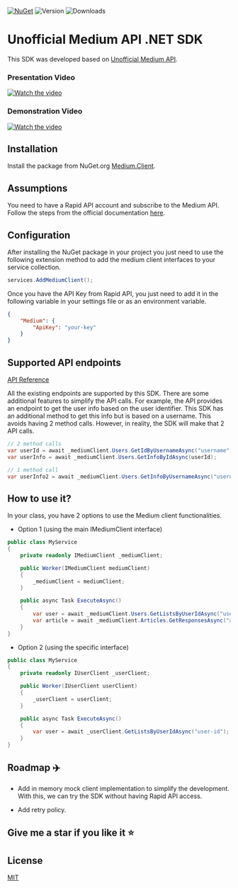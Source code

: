 [![NuGet](https://img.shields.io/badge/NuGet-blue?logo=NuGet)](https://www.nuget.org/packages/Medium.Client) 
![Version](https://img.shields.io/badge/dynamic/json?label=Version&query=data%5B0%5D.version&url=https%3A%2F%2Fazuresearch-usnc.nuget.org%2Fquery%3Fq%3Dpackageid%3Amedium.client)
![Downloads](https://img.shields.io/badge/dynamic/json?label=Downloads&query=data%5B0%5D.totalDownloads&url=https%3A%2F%2Fazuresearch-usnc.nuget.org%2Fquery%3Fq%3Dpackageid%3Amedium.client)


# Unofficial Medium API .NET SDK

This SDK was developed based on [Unofficial Medium API](https://mediumapi.com/). 

### Presentation Video

[![Watch the video](https://img.youtube.com/vi/gBCho5itKDI/hqdefault.jpg)](https://www.youtube.com/embed/gBCho5itKDI)

### Demonstration Video

[![Watch the video](https://img.youtube.com/vi/jAWJFdFEqVQ/hqdefault.jpg)](https://www.youtube.com/embed/jAWJFdFEqVQ)

## Installation

Install the package from NuGet.org [Medium.Client](https://www.nuget.org/packages/Medium.Client/).

## Assumptions

You need to have a Rapid API account and subscribe to the Medium API. 
Follow the steps from the official documentation [here](https://mediumapi.com/#:~:text=How%20can%20I,Steps%3A).

## Configuration

After installing the NuGet package in your project you just need to use the following extension method to add the medium client interfaces to your service collection.

```csharp
services.AddMediumClient();
```

Once you have the API Key from Rapid API, you just need to add it in the following variable in your settings file or as an environment variable.

```json
{
    "Medium": {
        "ApiKey": "your-key"
    }
}
```

## Supported API endpoints

[API Reference](https://docs.mediumapi.com/)

All the existing endpoints are supported by this SDK. 
There are some additional features to simplify the API calls. For example, the API provides an endpoint to get the user info based on the user identifier. This SDK has an additional method to get this info but is based on a username. This avoids having 2 method calls. However, in reality, the SDK will make that 2 API calls.

```csharp
// 2 method calls
var userId = await _mediumClient.Users.GetIdByUsernameAsync("username");
var userInfo = await _mediumClient.Users.GetInfoByIdAsync(userId);

// 1 method call
var userInfo2 = await _mediumClient.Users.GetInfoByUsernameAsync("username");
```

## How to use it?

In your class, you have 2 options to use the Medium client functionalities.

- Option 1 (using the main IMediumClient interface)

```csharp
public class MyService
{
    private readonly IMediumClient _mediumClient;

    public Worker(IMediumClient mediumClient)
    {
        _mediumClient = mediumClient;
    }

    public async Task ExecuteAsync()
    {
        var user = await _mediumClient.Users.GetListsByUserIdAsync("user-id");
        var article = await _mediumClient.Articles.GetResponsesAsync("article-id");
    }
}
```

- Option 2 (using the specific interface)

```csharp
public class MyService
{
    private readonly IUserClient _userClient;

    public Worker(IUserClient userClient)
    {
        _userClient = userClient;
    }

    public async Task ExecuteAsync()
    {
        var user = await _userClient.GetListsByUserIdAsync("user-id");
    }
}
```

## Roadmap :airplane:

- Add in memory mock client implementation to simplify the development. With this, we can try the SDK without having Rapid API access.

- Add retry policy.


## Give me a star if you like it :star:



## License

[MIT](https://choosealicense.com/licenses/mit/)

